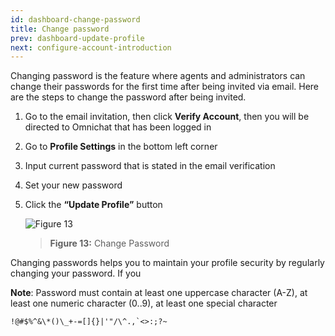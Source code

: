 ```yaml
---
id: dashboard-change-password
title: Change password
prev: dashboard-update-profile
next: configure-account-introduction
---
```


Changing password is the feature where agents and administrators can change their passwords for the first time after being invited via email. Here are the steps to change the password after being invited.

1. Go to the email invitation, then click **Verify Account**, then you will be directed to Omnichat that has been logged in
2. Go to **Profile Settings** in the bottom left corner
3. Input current password that is stated in the email verification
4. Set your new password
5. Click the **“Update Profile”** button

    ![Figure 13](/assets/images/products/kata-omnichat/image13.png)

    > **Figure 13:** Change Password

Changing passwords helps you to maintain your profile security by regularly changing your password. If you

**Note**: Password must contain at least one uppercase character (A-Z), at least one numeric character (0..9), at least one special character

```
!@#$%^&\*()\_+-=[]{}|'"/\^.,`<>:;?~
```

